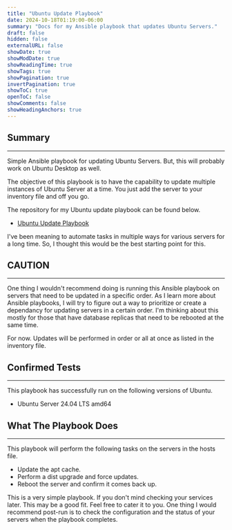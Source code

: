 ```yaml
---
title: "Ubuntu Update Playbook"
date: 2024-10-18T01:19:00-06:00
summary: "Docs for my Ansible playbook that updates Ubuntu Servers."
draft: false
hidden: false
externalURL: false
showDate: true
showModDate: true
showReadingTime: true
showTags: true
showPagination: true
invertPagination: true
showToC: true
openToC: false
showComments: false
showHeadingAnchors: true
---
```


## Summary
---

Simple Ansible playbook for updating Ubuntu Servers. But, this will probably 
work on Ubuntu Desktop as well.

The objective of this playbook is to have the capability to update multiple 
instances of Ubuntu Server at a time. You just add the server to your inventory 
file and off you go.

The repository for my Ubuntu update playbook can be found below.

- [Ubuntu Update Playbook](https://github.com/n3s0/ubuntu-update-playbook)

I've been meaning to automate tasks in multiple ways for various servers for a 
long time. So, I thought this would be the best starting point for this.


## CAUTION
---

One thing I wouldn't recommend doing is running this Ansible playbook on 
servers that need to be updated in a specific order. As I learn more about 
Ansible playbooks, I will try to figure out a way to prioritize or create a 
dependancy for updating servers in a certain order. I'm thinking about this 
mostly for those that have database replicas that need to be rebooted at the 
same time.

For now. Updates will be performed in order or all at once as listed in the 
inventory file.

## Confirmed Tests
---

This playbook has successfully run on the following versions of Ubuntu.

- Ubuntu Server 24.04 LTS amd64

## What The Playbook Does
---

This playbook will perform the following tasks on the servers in the hosts file.

- Update the apt cache.
- Perform a dist upgrade and force updates.
- Reboot the server and confirm it comes back up.

This is a very simple playbook. If you don't mind checking your services later. This
may be a good fit. Feel free to cater it to you. One thing I would recommend post-run 
is to check the configuration and the status of your servers when the playbook completes.
